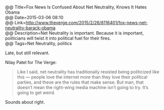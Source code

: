 @@ Title=Fox News Is Confused About Net Neutrality, Knows It Hates Obama  
@@ Date=2015-03-06 08:10  
@@ Link=http://www.theverge.com/2015/2/26/8116401/fox-news-net-neutrality-barack-obama  
@@ Description=Net Neutrality is important. Because it is important, politicians will twist it into political fuel for their fires.  
@@ Tags=Net Neutrality, politics    

Late, but still relevant.

Nilay Patel for The Verge:
>Like I said, net neutrality has traditionally resisted being politicized like this — people love the internet more than they love their political parties, and these are the rules that make sense. But man, that doesn’t mean the right-wing media machine isn’t going to try. It’s going to get weird.

Sounds about right.